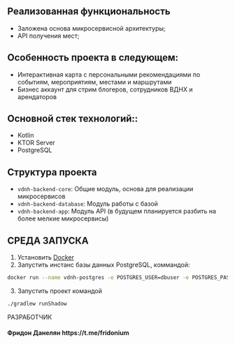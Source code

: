 Реализованная функциональность
------------
<ul>
    <li>Заложена основа микросервисной архитектуры;</li>
    <li>API получения мест;</li>
</ul> 

Особенность проекта в следующем:
------------
<ul>
    <li>Интерактивная карта с персональными рекомендациями по событиям, мероприятиям, местами и маршрутами</li>
    <li>Бизнес аккаунт для стрим блогеров, сотрудников ВДНХ и арендаторов</li>
</ul>

Основной стек технологий::
------------
<ul>
    <li>Kotlin</li>
    <li>KTOR Server</li>
    <li>PostgreSQL</li>
</ul>

Структура проекта
------------

* `vdnh-backend-core`: Общие модуль, основа для реализации микросервисов
* `vdnh-backend-database`: Модуль работы с базой
* `vdnh-backend-app`: Модуль API (в будущем планируется разбить на более мелкие микросервисы)

СРЕДА ЗАПУСКА
------------
1) Установить [Docker](https://docs.docker.com/engine/install/)
2) Запустить инстанс базы данных PostgreSQL, коммандой:
```bash
docker run --name vdnh-postgres -e POSTGRES_USER=dbuser -e POSTGRES_PASSWORD=dbpassword -p 55000:5432 -d postgres
```
3) Запустить проект командой
```bash
./gradlew runShadow
```

РАЗРАБОТЧИК

<h4>Фридон Данелян https://t.me/fridonium</h4>
